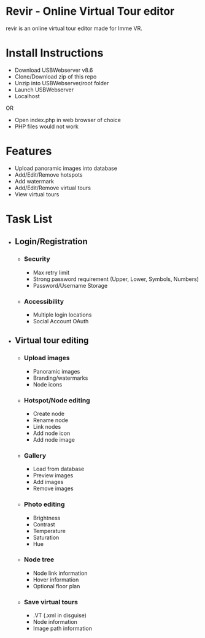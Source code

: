 # Revir - Online Virtual Tour editor
revir is an online virtual tour editor made for Imme VR.

# Install Instructions
- Download USBWebserver v8.6
- Clone/Download zip of this repo
- Unzip into USBWebserver/root folder
- Launch USBWebserver
- Localhost

OR

- Open index.php in web browser of choice
- PHP files would not work

# Features
- Upload panoramic images into database
- Add/Edit/Remove hotspots
- Add watermark
- Add/Edit/Remove virtual tours
- View virtual tours

# Task List
- ## Login/Registration
  - ### Security
    - Max retry limit
    - Strong password requirement (Upper, Lower, Symbols, Numbers)
    - Password/Username Storage
  - ### Accessibility
    - Multiple login locations
    - Social Account OAuth
- ## Virtual tour editing
  - ### Upload images
    - Panoramic images
    - Branding/watermarks
    - Node icons
  - ### Hotspot/Node editing
    - Create node
    - Rename node
    - Link nodes
    - Add node icon
    - Add node image
  - ### Gallery
    - Load from database
    - Preview images
    - Add images
    - Remove images
  - ### Photo editing
    - Brightness
    - Contrast
    - Temperature
    - Saturation
    - Hue
  - ### Node tree
    - Node link information
    - Hover information
    - Optional floor plan
  - ### Save virtual tours
    - .VT (.xml in disguise)
    - Node information
    - Image path information
